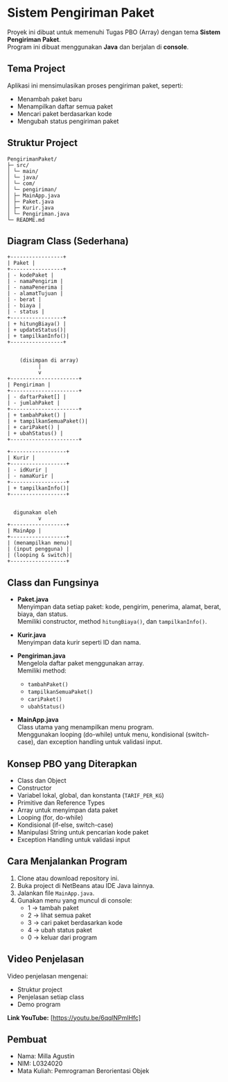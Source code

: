 # Sistem Pengiriman Paket

Proyek ini dibuat untuk memenuhi Tugas PBO (Array) dengan tema **Sistem Pengiriman Paket**.  
Program ini dibuat menggunakan **Java** dan berjalan di **console**.

## Tema Project
Aplikasi ini mensimulasikan proses pengiriman paket, seperti:
- Menambah paket baru
- Menampilkan daftar semua paket
- Mencari paket berdasarkan kode
- Mengubah status pengiriman paket

## Struktur Project
```
PengirimanPaket/
├─ src/
│ └─ main/
│ └─ java/
│ └─ com/
│ └─ pengiriman/
│ ├─ MainApp.java
│ ├─ Paket.java
│ ├─ Kurir.java
│ └─ Pengiriman.java
└─ README.md
```


## Diagram Class (Sederhana)
```
+-----------------+
| Paket |
+-----------------+
| - kodePaket |
| - namaPengirim |
| - namaPenerima |
| - alamatTujuan |
| - berat |
| - biaya |
| - status |
+-----------------+
| + hitungBiaya() |
| + updateStatus()|
| + tampilkanInfo()|
+-----------------+


    (disimpan di array)
          |
          v
+----------------------+
| Pengiriman |
+----------------------+
| - daftarPaket[] |
| - jumlahPaket |
+----------------------+
| + tambahPaket() |
| + tampilkanSemuaPaket()|
| + cariPaket() |
| + ubahStatus() |
+----------------------+

+------------------+
| Kurir |
+------------------+
| - idKurir |
| - namaKurir |
+------------------+
| + tampilkanInfo()|
+------------------+


  digunakan oleh
          v
+------------------+
| MainApp |
+------------------+
| (menampilkan menu)|
| (input pengguna) |
| (looping & switch)|
+------------------+
```



## Class dan Fungsinya
- **Paket.java**  
  Menyimpan data setiap paket: kode, pengirim, penerima, alamat, berat, biaya, dan status.  
  Memiliki constructor, method `hitungBiaya()`, dan `tampilkanInfo()`.

- **Kurir.java**  
  Menyimpan data kurir seperti ID dan nama.

- **Pengiriman.java**  
  Mengelola daftar paket menggunakan array.  
  Memiliki method:
  - `tambahPaket()`
  - `tampilkanSemuaPaket()`
  - `cariPaket()`
  - `ubahStatus()`

- **MainApp.java**  
  Class utama yang menampilkan menu program.  
  Menggunakan looping (do-while) untuk menu, kondisional (switch-case), dan exception handling untuk validasi input.

## Konsep PBO yang Diterapkan
- Class dan Object  
- Constructor  
- Variabel lokal, global, dan konstanta (`TARIF_PER_KG`)  
- Primitive dan Reference Types  
- Array untuk menyimpan data paket  
- Looping (for, do-while)  
- Kondisional (if-else, switch-case)  
- Manipulasi String untuk pencarian kode paket  
- Exception Handling untuk validasi input  

## Cara Menjalankan Program
1. Clone atau download repository ini.
2. Buka project di NetBeans atau IDE Java lainnya.
3. Jalankan file `MainApp.java`.
4. Gunakan menu yang muncul di console:
   - 1 → tambah paket
   - 2 → lihat semua paket
   - 3 → cari paket berdasarkan kode
   - 4 → ubah status paket
   - 0 → keluar dari program

## Video Penjelasan
Video penjelasan mengenai:
- Struktur project
- Penjelasan setiap class
- Demo program

**Link YouTube:** [https://youtu.be/6qqlNPmlHfc]

## Pembuat
- Nama: Milla Agustin  
- NIM: L0324020  
- Mata Kuliah: Pemrograman Berorientasi Objek
